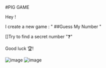 #PIG GAME

Hey ! 

I create a new game : " ##Guess My Number "

[]Try to find a secret number "❓"

Good luck 🏆! 

![image](https://github.com/merliotte/secret_number/assets/105237073/064cd292-527d-4955-ad71-174cab095dcb)
![image](https://github.com/merliotte/secret_number/assets/105237073/849d3650-2a03-4f4e-8264-2ea11cc1991c)
